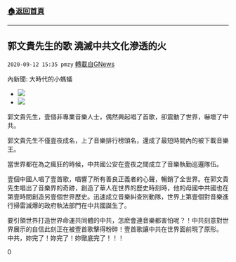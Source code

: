 ###  [:house:返回首頁](https://github.com/ourhimalayas/txt)
---

## 郭文貴先生的歌 澆滅中共文化滲透的火
`2020-09-12 15:35 pmzy` [轉載自GNews](https://gnews.org/zh-hant/350959/)

內新聞: 大時代的小螞蟻

- ![](https://s3.amazonaws.com/gnews-media-offload/wp-content/uploads/2020/09/12153300/Screenshot_2020-09-10-19-18-54-431_Twitter.png)
- ![](https://s3.amazonaws.com/gnews-media-offload/wp-content/uploads/2020/09/12153321/Screenshot_2020-09-10-19-29-33-171_Discord.png)


郭文貴先生，壹個非專業音樂人士，偶然興起唱了首歌，卻震動了世界，嚇壞了中共。

郭文貴先生不僅壹夜成名，上了音樂排行榜頭名，還成了最短時間內的被下載音樂王。

當世界都在為之瘋狂的時候，中共國公安在壹夜之間成立了音樂執勤巡邏隊伍。

壹個中國人唱了壹首歌，唱響了所有善良正義者的心聲，暢銷了全世界。在郭文貴先生唱出了音樂界的奇跡，創造了華人在世界的歷史時刻時，他的母國中共國也在第壹時間創造另壹個世界歷史。迅速成立音樂糾查別動隊，世界上第壹個對音樂進行掃雷滅爆的政府執法部門在中共國誕生了。

要引領世界打造世界命運共同體的中共，怎麽會連音樂都害怕呢？！中共刻意對世界展示的自信此刻正在被壹首歌擊得粉碎！壹首歌讓中共在世界面前現了原形。
中共，妳完了！妳完了！妳徹底完了！！！

0
